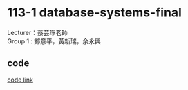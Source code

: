 # 113-1 database-systems-final
Lecturer：蔡芸琤老師   
Group 1 : 鄭意平，黃新瑞，余永興

## code
<p dir="auto"><a href="https://github.com/hann0209/database-systems-final/tree/main/final" rel="nofollow">code link</a></p>
